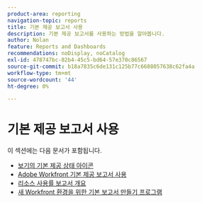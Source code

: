 ```yaml
---
product-area: reporting
navigation-topic: reports
title: 기본 제공 보고서 사용
description: 기본 제공 보고서를 사용하는 방법을 알아봅니다.
author: Nolan
feature: Reports and Dashboards
recommendations: noDisplay, noCatalog
exl-id: 478747bc-82b4-45c5-bd64-57e370c86567
source-git-commit: b18a7835c6de131c125b77c6688057638c62fa4a
workflow-type: tm+mt
source-wordcount: '44'
ht-degree: 0%

---
```


# 기본 제공 보고서 사용

<!-- Audited: 11/2024 -->

이 섹션에는 다음 문서가 포함됩니다.

* [보기의 기본 제공 상태 아이콘](../../../reports-and-dashboards/reports/using-built-in-reports/built-in-status-icons-views.md)
* [Adobe Workfront 기본 제공 보고서 사용](../../../reports-and-dashboards/reports/using-built-in-reports/use-workfront-built-in-reports.md)
* [리소스 사용률 보고서 개요](../../../reports-and-dashboards/reports/using-built-in-reports/resource-utilization-report.md)
* [새 Workfront 환경을 위한 기본 보고서 만들기 프로그램](https://experienceleague.adobe.com/en/docs/workfront-learn/tutorials-workfront/home)
